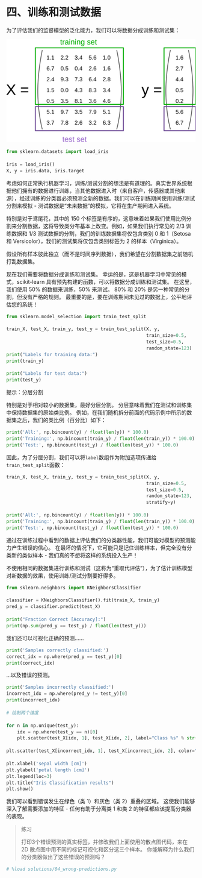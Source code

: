 # 四、训练和测试数据

为了评估我们的监督模型的泛化能力，我们可以将数据分成训练和测试集：

![](img/train_test_split_matrix.svg)

```py
from sklearn.datasets import load_iris

iris = load_iris()
X, y = iris.data, iris.target
```

考虑如何正常执行机器学习，训练/测试分割的想法是有道理的。真实世界系统根据他们拥有的数据进行训练，当其他数据进入时（来自客户，传感器或其他来源），经过训练的分类器必须预测全新的数据。我们可以在训练期间使用训练/测试分割来模拟 - 测试数据是“未来数据”的模拟，它将在生产期间进入系统。

特别是对于鸢尾花，其中的 150 个标签是有序的，这意味着如果我们使用比例分割来分割数据，这将导致类分布基本上改变。例如，如果我们执行常见的 2/3 训练数据和 1/3 测试数据的分割，我们的训练数据集将仅包含类别 0 和 1（Setosa 和 Versicolor），我们的测试集将仅包含类别标签为 2 的样本（Virginica）。

假设所有样本彼此独立（而不是时间序列数据），我们希望在分割数据集之前随机打乱数据集。

现在我们需要将数据分成训练和测试集。 幸运的是，这是机器学习中常见的模式，scikit-learn 具有预先构建的函数，可以将数据分成训练和测试集。 在这里，我们使用 50% 的数据来训练，50% 来测试。 80% 和 20% 是另一种常见的分割，但没有严格的规则。 最重要的是，要在训练期间未见过的数据上，公平地评估您的系统！

```py
from sklearn.model_selection import train_test_split

train_X, test_X, train_y, test_y = train_test_split(X, y, 
                                                    train_size=0.5,
                                                    test_size=0.5,
                                                    random_state=123)
print("Labels for training data:")
print(train_y)

print("Labels for test data:")
print(test_y)
```

提示：分层分割

特别是对于相对较小的数据集，最好分层分割。 分层意味着我们在测试和训练集中保持数据集的原始类比例。 例如，在我们随机拆分前面的代码示例中所示的数据集之后，我们的类比例（百分比）如下：

```py
print('All:', np.bincount(y) / float(len(y)) * 100.0)
print('Training:', np.bincount(train_y) / float(len(train_y)) * 100.0)
print('Test:', np.bincount(test_y) / float(len(test_y)) * 100.0)
```

因此，为了分层分割，我们可以将`label`数组作为附加选项传递给`train_test_split`函数：

```py
train_X, test_X, train_y, test_y = train_test_split(X, y, 
                                                    train_size=0.5,
                                                    test_size=0.5,
                                                    random_state=123,
                                                    stratify=y)

print('All:', np.bincount(y) / float(len(y)) * 100.0)
print('Training:', np.bincount(train_y) / float(len(train_y)) * 100.0)
print('Test:', np.bincount(test_y) / float(len(test_y)) * 100.0)
```

通过在训练过程中看到的数据上评估我们的分类器性能，我们可能对模型的预测能力产生错误的信心。 在最坏的情况下，它可能只是记住训练样本，但完全没有分类新的类似样本 - 我们真的不想将这样的系统投入生产！

不使用相同的数据集进行训练和测试（这称为“重取代评估”），为了估计训练模型对新数据的效果，使用训练/测试分割要好得多。

```py
from sklearn.neighbors import KNeighborsClassifier

classifier = KNeighborsClassifier().fit(train_X, train_y)
pred_y = classifier.predict(test_X)

print("Fraction Correct [Accuracy]:")
print(np.sum(pred_y == test_y) / float(len(test_y)))
```

我们还可以可视化正确的预测......

```py
print('Samples correctly classified:')
correct_idx = np.where(pred_y == test_y)[0]
print(correct_idx)
```

...以及错误的预测。

```py
print('Samples incorrectly classified:')
incorrect_idx = np.where(pred_y != test_y)[0]
print(incorrect_idx)

# 绘制两个维度

for n in np.unique(test_y):
    idx = np.where(test_y == n)[0]
    plt.scatter(test_X[idx, 1], test_X[idx, 2], label="Class %s" % str(iris.target_names[n]))

plt.scatter(test_X[incorrect_idx, 1], test_X[incorrect_idx, 2], color="darkred")

plt.xlabel('sepal width [cm]')
plt.ylabel('petal length [cm]')
plt.legend(loc=3)
plt.title("Iris Classification results")
plt.show()
```

我们可以看到错误发生在绿色（类 1）和灰色（类 2）重叠的区域。 这使我们能够深入了解需要添加的特征 - 任何有助于分离类 1 和类 2 的特征都应该提高分类器的表现。

> 练习
> 
> 打印3个错误预测的真实标签，并修改我们上面使用的散点图代码，来在 2D 散点图中用不同的标记可视化和区分这三个样本。 你能解释为什么我们的分类器做出了这些错误的预测吗？

```py
# %load solutions/04_wrong-predictions.py
```
